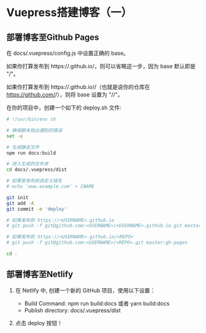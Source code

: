 # Vuepress搭建博客（一）

## 部署博客至Github Pages

在 docs/.vuepress/config.js 中设置正确的 base。

如果你打算发布到 https://<USERNAME>.github.io/，则可以省略这一步，因为 base 默认即是 "/"。

如果你打算发布到 https://<USERNAME>.github.io/<REPO>/（也就是说你的仓库在 https://github.com/<USERNAME>/<REPO>），则将 base 设置为 "/<REPO>/"。

在你的项目中，创建一个如下的 deploy.sh 文件:

```sh
# !/usr/bin/env sh

# 确保脚本抛出遇到的错误
set -e

# 生成静态文件
npm run docs:build

# 进入生成的文件夹
cd docs/.vuepress/dist

# 如果是发布到自定义域名
# echo 'www.example.com' > CNAME

git init
git add -A
git commit -m 'deploy'

# 如果发布到 https://<USERNAME>.github.io
# git push -f git@github.com:<USERNAME>/<USERNAME>.github.io.git master

# 如果发布到 https://<USERNAME>.github.io/<REPO>
# git push -f git@github.com:<USERNAME>/<REPO>.git master:gh-pages

cd -
```

## 部署博客至Netlify

1. 在 Netlify 中, 创建一个新的 GitHub 项目，使用以下设置：

    - Build Command: npm run build:docs 或者 yarn build:docs
    - Publish directory: docs/.vuepress/dist

2. 点击 deploy 按钮！
